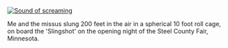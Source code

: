 <!--
.. title: Freefall
.. slug: freefall
.. date: 2008-08-14 07:40:08-05:00
.. tags: journal
.. link: 
.. description: 
.. type: text
-->


[![Sound of screaming](https://img.youtube.com/vi/Bjnje6-8vCM/0.jpg)](http://www.youtube.com/watch?v=Bjnje6-8vCM "Sound of screaming")

Me and the missus slung 200 feet in the air in a spherical 10 foot roll
cage, on board the 'Slingshot' on the opening night of the Steel County
Fair, Minnesota.